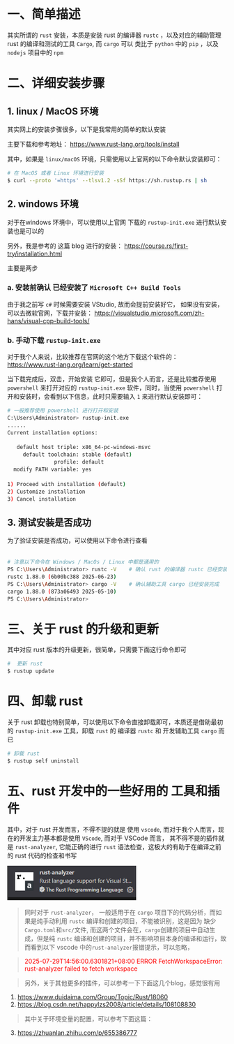 
# 一、简单描述

其实所谓的 `rust` 安装，本质是安装 rust 的编译器 `rustc` ，以及对应的辅助管理 rust 的编译和测试的工具 `Cargo`, 而 `cargo` 可以 类比于 `python` 中的 `pip` ，以及 `nodejs` 项目中的 `npm` 


# 二、详细安装步骤

## 1. linux / MacOS 环境
其实网上的安装步骤很多，以下是我常用的简单的默认安装

主要下载和参考地址：
https://www.rust-lang.org/tools/install

其中，如果是 `linux/macOS` 环境，只需使用以上官网的以下命令默认安装即可：

```bash
# 在 MacOS 或者 Linux 环境进行安装
$ curl --proto '=https' --tlsv1.2 -sSf https://sh.rustup.rs | sh
```

## 2. windows 环境

对于在windows 环境中，可以使用以上官网 下载的 `rustup-init.exe` 进行默认安装也是可以的

另外，我是参考的 这篇 blog 进行的安装： https://course.rs/first-try/installation.html

主要是两步

### a. 安装前确认 已经安装了 `Microsoft C++ Build Tools`

由于我之前写 `c#` 时候需要安装 VStudio, 故而会提前安装好它， 如果没有安装，可以去微软官网，下载并安装： https://visualstudio.microsoft.com/zh-hans/visual-cpp-build-tools/


### b. 手动下载 `rustup-init.exe`

对于我个人来说，比较推荐在官网的这个地方下载这个软件的： https://www.rust-lang.org/learn/get-started

当下载完成后，双击，开始安装 它即可，但是我个人而言，还是比较推荐使用 `powershell` 来打开对应的 `rustup-init.exe` 软件，同时，当使用  `powershell` 打开和安装时，会看到以下信息，此时只需要输入 `1` 来进行默认安装即可：

```bash
# 一般推荐使用 powershell 进行打开和安装
C:\Users\Administrator> rustup-init.exe
......
Current installation options:

   default host triple: x86_64-pc-windows-msvc
     default toolchain: stable (default)
               profile: default
  modify PATH variable: yes

1) Proceed with installation (default)
2) Customize installation
3) Cancel installation

```

## 3. 测试安装是否成功

为了验证安装是否成功，可以使用以下命令进行查看

```bash

# 注意以下命令在 Windows / MacOs / Linux 中都是通用的
PS C:\Users\Administrator> rustc -V    # 确认 rust 的编译器 rustc 已经安装完毕
rustc 1.88.0 (6b00bc388 2025-06-23)
PS C:\Users\Administrator> cargo -V    # 确认辅助工具 cargo 已经安装完成
cargo 1.88.0 (873a06493 2025-05-10)
PS C:\Users\Administrator>


```

# 三、关于 rust 的升级和更新

其中对应 rust 版本的升级更新，很简单，只需要下面这行命令即可

```bash
#  更新 rust
$ rustup update

```

# 四、卸载 rust

关于 rust 卸载也特别简单，可以使用以下命令直接卸载即可，本质还是借助最初的 `rustup-init.exe` 工具，卸载 `rust` 的 编译器 `rustc` 和 开发辅助工具 `cargo` 而已

```bash
# 卸载 rust
$ rustup self uninstall

```


# 五、rust 开发中的一些好用的 工具和插件

其中，对于 rust 开发而言，不得不提的就是 使用 `vscode`, 而对于我个人而言，现在的开发主力基本都是使用 `VScode`, 而对于 VSCode 而言， 其不得不提的插件就是 `rust-analyzer`, 它能正确的进行 `rust` 语法检查，这极大的有助于在编译之前的 rust 代码的检查和书写

![alt text](./assets/1.installation/1.png)

> 同时对于 `rust-analyzer`， 一般适用于在 `cargo` 项目下的代码分析，而如果是纯手动利用  `rustc` 编译和创建的项目，不能被识别，这是因为 缺少 `Cargo.toml`和`src/`文件, 而这两个文件会在，`cargo`创建的项目中自动生成，但是纯 `rustc` 编译和创建的项目，并不影响项目本身的编译和运行，故而看到以下 vscode 中的`rust-analyzer`报错提示，可以忽略，


> <font color='red'>2025-07-29T14:56:00.6301821+08:00 ERROR FetchWorkspaceError: rust-analyzer failed to fetch workspace</font>


> 另外，关于其他更多的插件，可以参考一下下面这几个blog，感觉很有用

1. https://www.duidaima.com/Group/Topic/Rust/18060
2. https://blog.csdn.net/happylzs2008/article/details/108108830


> 其中关于环境变量的配置，可以参考下面这篇：

3. https://zhuanlan.zhihu.com/p/655386777



